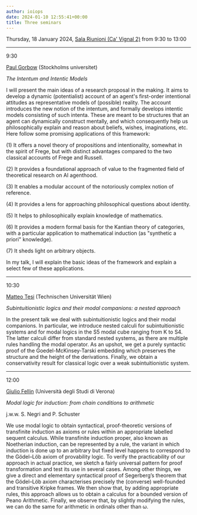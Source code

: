 ```yaml
---
author: ioiops
date: 2024-01-10 12:55:41+00:00
title: Three seminars
---
```


Thursday, 18 January 2024, [Sala Riunioni (Ca' Vignal 2)](https://www.di.univr.it/?ent=luogo&id=189&lang=en)
from 9:30 to 13:00

___

9:30

[Paul Gorbow](https://www.su.se/english/profiles/pago8950-1.563214) (Stockholms universitet)

_The Intentum and Intentic Models_

 I will present the main ideas of a research proposal in the making. It aims to develop a dynamic (potentialist) account of an agent's first-order intentional attitudes as representative models of (possible) reality. The account introduces the new notion of the intentum, and formally develops intentic models consisting of such intenta. These are meant to be structures that an agent can dynamically construct mentally, and which consequently help us philosophically explain and reason about beliefs, wishes, imaginations, etc. Here follow some promising applications of this framework:
 
(1) It offers a novel theory of propositions and intentionality, somewhat in the spirit of Frege, but with distinct advantages compared to the two classical accounts of Frege and Russell.

(2) It provides a foundational approach of value to the fragmented field of theoretical research on AI agenthood.

(3) It enables a modular account of the notoriously complex notion of reference.

(4) It provides a lens for approaching philosophical questions about identity.

(5) It helps to philosophically explain knowledge of mathematics.

(6) It provides a modern formal basis for the Kantian theory of categories, with a particular application to mathematical induction (as "synthetic a priori" knowledge).

(7) It sheds light on arbitrary objects.

In my talk, I will explain the basic ideas of the framework and explain a select few of these applications.

___

10:30

[Matteo Tesi](https://informatics.tuwien.ac.at/people/matteo-tesi) (Technischen Universität Wien)

_Subintuitionistic logics and their modal companions: a nested approach_

In the present talk we deal with subintuitionistic logics and their modal companions. In particular, we introduce nested calculi for subintuitionistic systems and for modal logics in the S5 modal cube ranging from K to S4. The latter calculi differ from standard nested systems, as there are multiple  rules handling the modal operator. As an upshot, we get a purely syntactic proof of the Goedel-McKinsey-Tarski embedding which preserves the structure and the height of the derivations. Finally, we obtain a conservativity result for classical logic over a weak subintuitionistic system.

___

12:00

[Giulio Fellin](https://www.di.univr.it/?ent=persona&id=40478) (Università degli Studi di Verona)
 
_Modal logic for induction: from chain conditions to arithmetic_

j.w.w. S. Negri and P. Schuster

We use modal logic to obtain syntactical, proof-theoretic versions of transfinite induction as axioms or rules within an appropriate labelled sequent calculus. While transfinite induction proper, also known as Noetherian induction, can be represented by a rule, the variant in which induction is done up to an arbitrary but fixed level happens to correspond to the Gödel–Löb axiom of provability logic. To verify the practicability of our approach in actual practice, we sketch a fairly universal pattern for proof transformation and test its use in several cases. Among other things, we give a direct and elementary syntactical proof of Segerberg’s theorem that the Gödel–Löb axiom characterises precisely the (converse) well-founded and transitive Kripke frames. We then show that, by adding appropriate rules, this approach allows us to obtain a calculus for a bounded version of Peano Arithmetic. Finally, we observe that, by slightly modifying the rules, we can do the same for arithmetic in ordinals other than ω.

